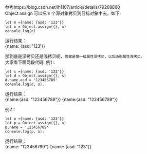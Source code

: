 参考https://blog.csdn.net/ih1107/article/details/79208860  
Object.assign 可以把 n 个源对象拷贝到目标对象中去，如下  
```JS
let m ={name: {asd: '123'}}
let n = Object.assign({}, m)
console.log(n)
```
运行结果：  
{name: {asd: '123'}}

那到底是深拷贝还是浅拷贝呢，`答案是第一级属性深拷贝，以后级别属性浅拷贝。`  
大家看下面两段代码:
例1：
```JS
let s ={name: {asd: '123'}}
let d = Object.assign({}, s)
d.name.asd = '123456789'
console.log(d, s);
```
运行结果：  
{name:{asd: "123456789"}} {name:{asd: "123456789"}}  

例2：
```JS
let o ={name: {asd: '123'}}
let p = Object.assign({}, o)
p.name = '123456789'
console.log(p, o);
```
运行结果：  
{name: "123456789"} {name: {asd: "123"}}